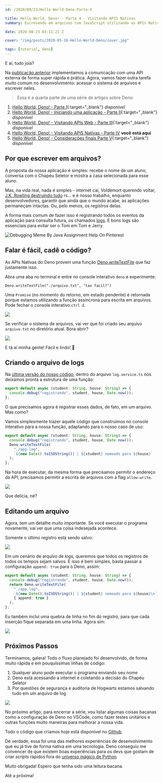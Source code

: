 ```yaml
---
id: /2020/08/23/Hello-World-Deno-Parte-4

title: Hello World, Deno! - Parte 4 - Visitando APIS Nativas
summary: Escrevendo em arquivos com JavaScript utilizando as APIs Nativas de Deno 🦕

date: 2020-08-23 03:11:21 Z

cover: "/img/posts/2020-05-16-Hello-World-Deno/cover.jpg"

tags: [tutorial, deno]
---
```


E aí, tudo joia?

Na [publicação anterior](https://myreli.dev/blog/2020/06/29/Hello-World-Deno-Parte-3.html) implementamos a comunicação com uma API externa de forma super rápida e prática. Agora, vamos fazer outra tarefa _muito_ comum no desenvolvimento: acessar o sistema de arquivos e escrever neles.

> Essa é a quarta parte de uma série de artigos sobre Deno:

1. [Hello World, Deno! - Parte I](https://myreli.dev/blog/2020/05/16/Hello-World-Deno.html){:target="\_blank"} _disponível_
2. [Hello World, Deno! - Iniciando uma aplicação - Parte II](https://myreli.dev/blog/2020/05/18/Hello-World-Deno-Parte-2.html){:target="\_blank"} _disponível_
3. [Hello World, Deno! - Visitando APIs Web - Parte III](https://myreli.dev/blog/2020/06/29/Hello-World-Deno-Parte-3.html){:target="\_blank"} _disponível_
4. [Hello World, Deno! - Visitando APIS Nativas - Parte IV](<[#](https://myreli.dev/blog/2020/08/23/Hello-World-Deno-Parte-4.html)>) **você está aqui**
5. [Hello World, Deno! - Considerações finais Parte V](https://myreli.dev/blog/2020/11/03/Hello-World-Deno-Parte-5.html){:target="\_blank"} _disponível_

## Por que escrever em arquivos?

A proposta da nossa aplicação é simples: recebe o nome de um aluno, conversa com o Chapéu Seletor e mostra a casa selecionada para esse aluno.

Mas, na vida real, nada é simples - internet cai, Voldemort querendo voltar, [J.K. Rowling destruindo tudo](https://www.forbes.com/sites/danidiplacido/2020/06/07/jk-rowling-is-destroying-her-legacy-one-tweet-at-a-time/#51c06fa412c7) rs... e é nosso trabalho, enquanto desenvolvedores, garantir que ainda que o mundo acabe, as aplicações permaneçam intactas. Ou, pelo menos, os registros delas.

A forma mais comum de fazer isso é registrando todos os eventos da aplicação para consulta futura, os chamados [logs](https://pt.wikipedia.org/wiki/Log_de_dados). E bons logs são essenciais para evitar ser o Tom em Tom e Jerry.

![Debugging Meme By Java Assignment Help On Pinterest](https://i.vgy.me/YMC3tc.png)

## Falar é fácil, cadê o código?

As APIs Nativas do Deno provem uma função [Deno.writeTextFile](https://doc.deno.land/builtin/stable#Deno.writeTextFile) que faz justamente isso.

Abra uma aba no terminal e entre no console interativo `deno` e experimente:

```shell
Deno.writeTextFile("./arquivo.txt", "tao facil?")
```

Uma `Promise` (no momento do retorno, em estado pendente) é retornada porque estamos utilizando a função assíncrona para escrita em arquivos. Pode fechar o console interativo `ctrl d`.

![](https://i.vgy.me/3398dz.png)

Se verificar o sistema de arquivos, vai ver que foi criado seu arquivo `arquivo.txt` no diretório atual. Bora abrir?

![](https://i.vgy.me/DQ5xyV.png)

E tá aí minha gente! Fácil e lindo! 🙂

## Criando o arquivo de logs

Na [última versão do nosso código](https://myreli.dev/blog/2020/06/29/Hello-World-Deno-Parte-3.html), dentro do arquivo `log.service.ts` nós deixamos pronta a estrutura de uma função:

```typescript
export default async (student: String, house: String) => {
  console.debug("registrando", student, house, Date.now());
};
```

O que precisamos agora é registrar esses dados, de fato, em um arquivo. Mas como?

Vamos simplesmente trazer aquele código que construímos no console interativo para a nossa função, adaptando para o nosso caso de uso:

```typescript
export default async (student: String, house: String) => {
  console.debug("registrando", student, house, Date.now());
  Deno.writeTextFile(
    "./app.log",
    `${new Date().toISOString()} | ${student} nomeado para ${house}`
  );
};
```

Na hora de executar, da mesma forma que precisamos permitir o endereço da API, precisamos permitir a escrita de arquivos com a flag `allow-write`.

![](https://i.vgy.me/LyCCT7.png)

Que delícia, né?

## Editando um arquivo

Agora, tem um detalhe muito importante. Se você executar o programa novamente, vai ver que uma coisa indesejada acontece.

Somente o último registro está sendo salvo:

![](https://i.vgy.me/a34Pjs.png)

Em um cenário de arquivo de _logs,_ queremos que todos os registros de todos os tempos sejam salvos. E isso é bem simples, basta passar a configuração `append: true` para o Deno, assim:

```typescript
export default async (student: String, house: String) => {
  console.debug("registrando", student, house, Date.now());
  return Deno.writeTextFile(
    "./app.log",
    `${new Date().toISOString()} | ${student} nomeado para ${house}\n`,
    { append: true }
  );
};
```

Eu também incluí uma quebra de linha no fim do registro, para que cada inserção fique separada em uma linha. Agora sim:

![](https://i.vgy.me/b37Vkl.png)

## Próximos Passos

Terminamos, galera! Todo o fluxo planejado foi desenvolvido, de forma muito rápida e em pouquíssimas linhas de código:

1. Qualquer aluno pode executar o programa enviando seu nome
2. Deno está acessando a internet e coletando a decisão do Chapéu Seletor
3. Por questões de segurança e auditoria de Hogwarts estamos salvando tudo em um arquivo de log

![](https://i.vgy.me/yoRMRq.png)

No próximo artigo, para encerrar a série, vou listar algumas coisas bacanas como a configuração de Deno no VSCode, como fazer testes unitários e outras funções muito maneiras para melhorar a nossa vida.

Todo o código que criamos hoje está disponível no [Github](https://github.com/myreli/hello-deno-harry-potter/tree/hello-native-apis).

De verdade, essa foi uma das melhores experiências de desenvolvimento que eu já tive de forma nativa em uma tecnologia. Deno conseguiu me convencer de que existem boas experiências para os devs que gostam de criar _scripts_ rápidos fora do [universo mágico de Python](https://medium.com/swlh/why-you-should-use-python-to-script-8f1d591cf2c1).

Muito obrigada! Espero que tenha sido uma leitura bacana.

Até a próxima!
